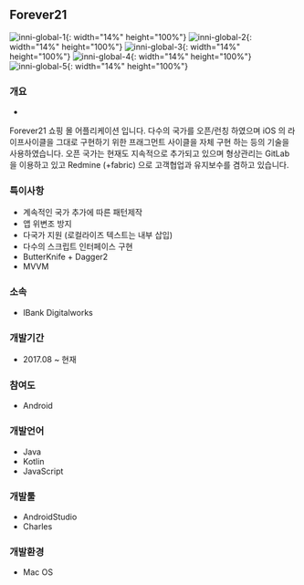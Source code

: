 ## Forever21

![inni-global-1](./image/forever21-1.jpeg){: width="14%" height="100%"}
![inni-global-2](./image/forever21-2.jpeg){: width="14%" height="100%"}
![inni-global-3](./image/forever21-3.jpeg){: width="14%" height="100%"}
![inni-global-4](./image/forever21-4.jpeg){: width="14%" height="100%"}
![inni-global-5](./image/forever21-5.jpeg){: width="14%" height="100%"}

### 개요
- 
Forever21 쇼핑 몰 어플리케이션 입니다.
다수의 국가를 오픈/런칭 하였으며 iOS 의 라이프사이클을 그대로 구현하기 위한 프래그먼트 사이클을 자체 구현 하는 등의 기술을 사용하였습니다.
오픈 국가는 현재도 지속적으로 추가되고 있으며 형상관리는 GitLab 을 이용하고 있고 Redmine (+fabric) 으로 고객협업과 유지보수를 겸하고 있습니다.

### 특이사항
- 계속적인 국가 추가에 따른 패턴제작
- 앱 위변조 방지
- 다국가 지원 (로컬라이즈 텍스트는 내부 삽입)
- 다수의 스크립트 인터페이스 구현
- ButterKnife + Dagger2
- MVVM

### 소속
- IBank Digitalworks

### 개발기간
- 2017.08 ~ 현재

### 참여도
- Android

### 개발언어
- Java
- Kotlin
- JavaScript

### 개발툴
- AndroidStudio
- Charles

### 개발환경
- Mac OS
